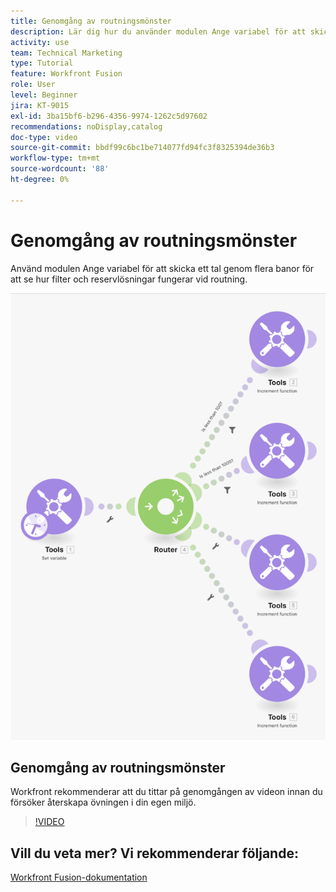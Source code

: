 ```yaml
---
title: Genomgång av routningsmönster
description: Lär dig hur du använder modulen Ange variabel för att skicka ett tal via flera sökvägar för att se hur filter och reservdelar fungerar i  [!DNL Adobe Workfront Fusion].
activity: use
team: Technical Marketing
type: Tutorial
feature: Workfront Fusion
role: User
level: Beginner
jira: KT-9015
exl-id: 3ba15bf6-b296-4356-9974-1262c5d97602
recommendations: noDisplay,catalog
doc-type: video
source-git-commit: bbdf99c6bc1be714077fd94fc3f8325394de36b3
workflow-type: tm+mt
source-wordcount: '88'
ht-degree: 0%

---
```


# Genomgång av routningsmönster

Använd modulen Ange variabel för att skicka ett tal genom flera banor för att se hur filter och reservlösningar fungerar vid routning.

![En bild av Fusion-scenariot](assets/universal-connectors-and-routing-7.png)

## Genomgång av routningsmönster

Workfront rekommenderar att du tittar på genomgången av videon innan du försöker återskapa övningen i din egen miljö.

>[!VIDEO](https://video.tv.adobe.com/v/335274/?quality=12&learn=on&enablevpops=1)


## Vill du veta mer? Vi rekommenderar följande:

[Workfront Fusion-dokumentation](https://experienceleague.adobe.com/en/docs/workfront-fusion/using/get-started-with-fusion/understand-workfront-fusion/workfront-fusion-overview)
